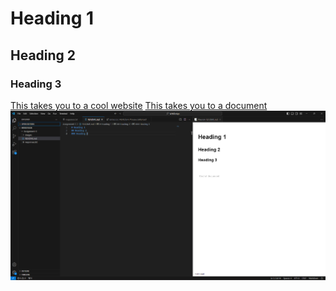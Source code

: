 # Heading 1
## Heading 2
### Heading 3
[This takes you to a cool website](https://store.steampowered.com)
[This takes you to a document](./responses.txt)
![Screenshot](./images/Screenshot.png)